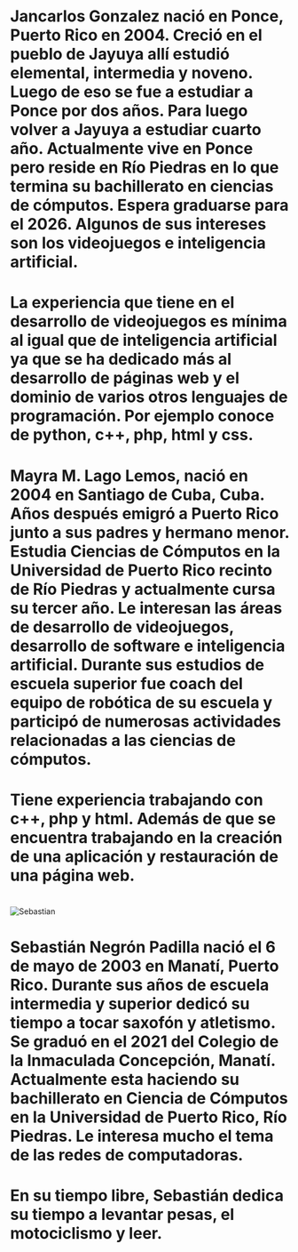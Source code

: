 # Jancarlos Gonzalez nació en Ponce, Puerto Rico en 2004. Creció en el pueblo de Jayuya allí estudió elemental, intermedia y noveno. Luego de eso se fue a estudiar a Ponce por dos años. Para luego volver a Jayuya a estudiar cuarto año. Actualmente vive en Ponce pero reside en Río Piedras en lo que termina su bachillerato en ciencias de cómputos. Espera graduarse para el 2026. Algunos de sus intereses son los videojuegos e inteligencia artificial. 
# La experiencia que tiene en el desarrollo de videojuegos es mínima al igual que de inteligencia artificial ya que se ha dedicado más al desarrollo de páginas web y el dominio de varios otros lenguajes de programación. Por ejemplo  conoce de python, c++, php, html y css.


 
# Mayra M. Lago Lemos, nació en 2004 en Santiago de Cuba, Cuba. Años después emigró a Puerto Rico junto a sus padres y hermano menor. Estudia Ciencias de Cómputos en la Universidad de Puerto Rico recinto de Río Piedras y actualmente cursa su tercer año. Le interesan las áreas de desarrollo de videojuegos, desarrollo de software e inteligencia artificial. Durante sus estudios de escuela superior fue coach del equipo de robótica de su escuela y participó de numerosas actividades relacionadas a las ciencias de cómputos. 
# Tiene experiencia trabajando con c++, php y html. Además de que se encuentra trabajando en la creación de una aplicación y restauración de una página web.
# 
# 
# 
![Sebastian](https://github.com/user-attachments/assets/42e68806-73b5-4c7c-9f5f-6bc2a7ffb14a)

# Sebastián Negrón Padilla nació el 6 de mayo de 2003 en Manatí, Puerto Rico. Durante sus años de escuela intermedia y superior dedicó su tiempo a tocar saxofón y atletismo.  Se graduó en el 2021 del Colegio de la Inmaculada Concepción, Manatí. Actualmente esta haciendo su bachillerato en Ciencia de Cómputos en la Universidad de Puerto Rico, Río Piedras. Le interesa mucho el tema de las redes de computadoras.
# En su tiempo libre, Sebastián dedica su tiempo a levantar pesas, el motociclismo y leer. 


